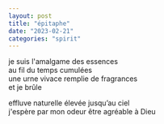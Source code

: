 ```yaml
---
layout: post
title: "épitaphe"
date: "2023-02-21"
categories: "spirit"
---
```


je suis l'amalgame des essences  
au fil du temps cumulées  
une urne vivace remplie de fragrances  
et je brûle  

effluve naturelle élevée jusqu’au ciel  
j'espère par mon odeur être agréable à Dieu  
